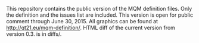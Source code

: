 This repository contains the public version of the MQM definition files.
Only the definition and the issues list are included.
This version is open for public comment through June 30, 2015.
All graphics can be found at http://qt21.eu/mqm-definition/.
HTML diff of the current version from version 0.3. is in diffs/.